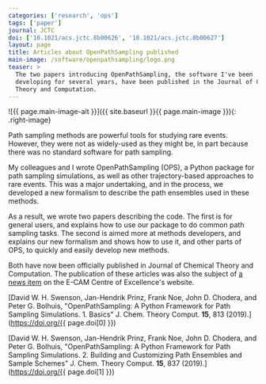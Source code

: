 ```yaml
---
categories: ['research', 'ops']
tags: ['paper']
journal: JCTC
doi: ['10.1021/acs.jctc.8b00626', '10.1021/acs.jctc.8b00627']
layout: page
title: Articles about OpenPathSampling published
main-image: /software/openpathsampling/logo.png
teaser: >
  The two papers introducing OpenPathSampling, the software I've been
  developing for several years, have been published in the Journal of Chemical
  Theory and Computation.
---
```


![{{ page.main-image-alt }}]({{ site.baseurl }}{{ page.main-image }}){: .right-image}

Path sampling methods are powerful tools for studying rare events. However,
they were not as widely-used as they might be, in part because there was no
standard software for path sampling.

My colleagues and I wrote OpenPathSampling (OPS), a Python package for path
sampling simulations, as well as other trajectory-based approaches to rare
events. This was a major undertaking, and in the process, we developed a new
formalism to describe the path ensembles used in these methods.

As a result, we wrote two papers describing the code. The first is for general
users, and explains how to use our package to do common path sampling tasks.
The second is aimed more at methods developers, and explains our new formalism
and shows how to use it, and other parts of OPS, to quickly and easily develop
new methods.

Both have now been officially published in Journal of Chemical Theory and
Computation. The publication of these articles was also the subject of [a
news item](https://www.e-cam2020.eu/two-papers-introducing-openpathsampling/)
on the E-CAM Centre of Excellence's website.

[David W. H. Swenson, Jan-Hendrik Prinz, Frank Noe, John D. Chodera, and Peter
G. Bolhuis, "OpenPathSampling: A Python Framework for Path Sampling
Simulations. 1. Basics" J. Chem. Theory Comput. **15**, 813
(2019).](https://doi.org/{{ page.doi[0] }})

[David W. H. Swenson, Jan-Hendrik Prinz, Frank Noe, John D. Chodera, and Peter
G. Bolhuis, "OpenPathSampling: A Python Framework for Path Sampling
Simulations. 2. Building and Customizing Path Ensembles and Sample Schemes" J.
Chem. Theory Comput. **15**, 837 (2019).](https://doi.org/{{ page.doi[1] }})
